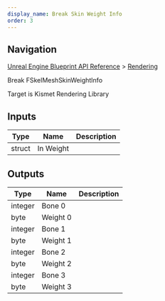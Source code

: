```yaml
---
display_name: Break Skin Weight Info
order: 3
---
```

## Navigation

[Unreal Engine Blueprint API Reference](https://dev.epicgames.com/documentation/en-us/unreal-engine/BlueprintAPI) > [Rendering](https://dev.epicgames.com/documentation/en-us/unreal-engine/BlueprintAPI/Rendering)

Break FSkelMeshSkinWeightInfo

Target is Kismet Rendering Library

## Inputs

| Type | Name | Description |
| --- | --- | --- |
| struct | In Weight |  |

## Outputs

| Type | Name | Description |
| --- | --- | --- |
| integer | Bone 0 |  |
| byte | Weight 0 |  |
| integer | Bone 1 |  |
| byte | Weight 1 |  |
| integer | Bone 2 |  |
| byte | Weight 2 |  |
| integer | Bone 3 |  |
| byte | Weight 3 |  |
